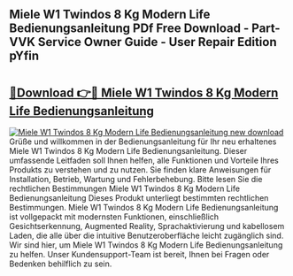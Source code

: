## Miele W1 Twindos 8 Kg Modern Life Bedienungsanleitung PDf Free Download - Part-VVK Service Owner Guide - User Repair Edition pYfin

# <h2><a href="http://df3dc2.blite.top/?on=Miele+W1+Twindos+8+Kg+Modern+Life+Bedienungsanleitung">🔗Download 👉🔴 Miele W1 Twindos 8 Kg Modern Life Bedienungsanleitung</a></h2>

[![Miele W1 Twindos 8 Kg Modern Life Bedienungsanleitung new download](https://i.imgur.com/lujVjoI.png)](http://df3dc2.blite.top/?on=Miele+W1+Twindos+8+Kg+Modern+Life+Bedienungsanleitung)
Grüße und willkommen in der Bedienungsanleitung für Ihr neu erhaltenes Miele W1 Twindos 8 Kg Modern Life Bedienungsanleitung. Dieser umfassende Leitfaden soll Ihnen helfen, alle Funktionen und Vorteile Ihres Produkts zu verstehen und zu nutzen. Sie finden klare Anweisungen für Installation, Betrieb, Wartung und Fehlerbehebung. Bitte lesen Sie die rechtlichen Bestimmungen Miele W1 Twindos 8 Kg Modern Life Bedienungsanleitung Dieses Produkt unterliegt bestimmten rechtlichen Bestimmungen. Miele W1 Twindos 8 Kg Modern Life Bedienungsanleitung ist vollgepackt mit modernsten Funktionen, einschließlich Gesichtserkennung, Augmented Reality, Sprachaktivierung und kabellosem Laden, die alle über die intuitive Benutzeroberfläche leicht zugänglich sind. Wir sind hier, um Miele W1 Twindos 8 Kg Modern Life Bedienungsanleitung zu helfen. Unser Kundensupport-Team ist bereit, Ihnen bei Fragen oder Bedenken behilflich zu sein.
